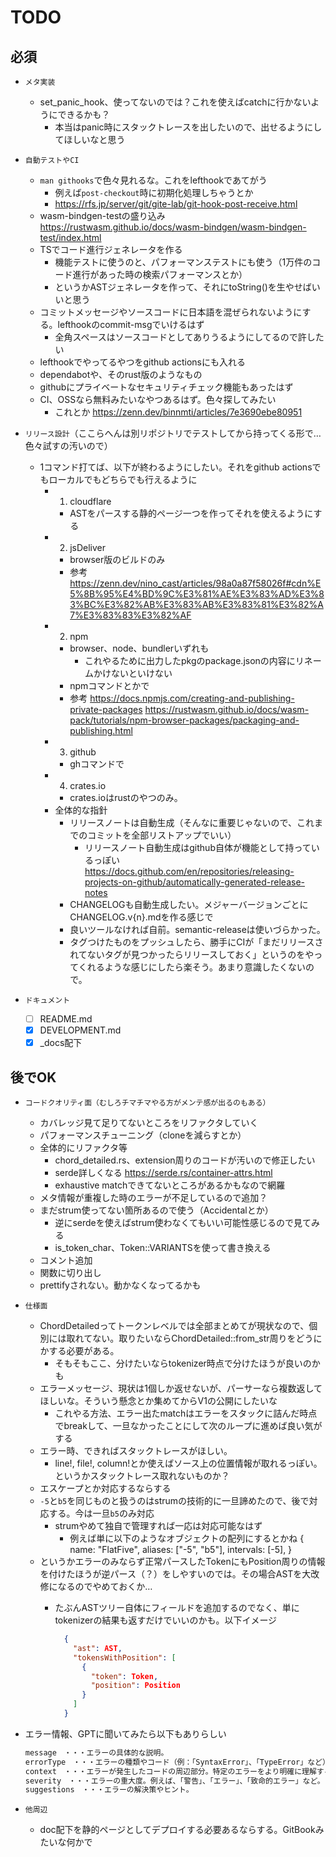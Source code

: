 # TODO

## 必須

- `メタ実装`
  - set_panic_hook、使ってないのでは？これを使えばcatchに行かないようにできるかも？
    - 本当はpanic時にスタックトレースを出したいので、出せるようにしてほしいなと思う
- `自動テストやCI`
  - `man githooks`で色々見れるな。これをlefthookであてがう
    - 例えば`post-checkout`時に初期化処理しちゃうとか
    - <https://rfs.jp/server/git/gite-lab/git-hook-post-receive.html>
  - wasm-bindgen-testの盛り込み <https://rustwasm.github.io/docs/wasm-bindgen/wasm-bindgen-test/index.html>
  - TSでコード進行ジェネレータを作る
    - 機能テストに使うのと、パフォーマンステストにも使う（1万件のコード進行があった時の検索パフォーマンスとか）
    - というかASTジェネレータを作って、それにtoString()を生やせばいいと思う
  - コミットメッセージやソースコードに日本語を混ぜられないようにする。lefthookのcommit-msgでいけるはず
    - 全角スペースはソースコードとしてありうるようにしてるので許したい
  - lefthookでやってるやつをgithub actionsにも入れる
  - dependabotや、そのrust版のようなもの
  - githubにプライベートなセキュリティチェック機能もあったはず
  - CI、OSSなら無料みたいなやつあるはず。色々探してみたい
    - これとか <https://zenn.dev/binnmti/articles/7e3690ebe80951>

- `リリース設計`（ここらへんは別リポジトリでテストしてから持ってくる形で…色々試すの汚いので）
  - 1コマンド打てば、以下が終わるようにしたい。それをgithub actionsでもローカルでもどちらでも行えるように
    - 1. cloudflare
      - ASTをパースする静的ページ一つを作ってそれを使えるようにする
    - 2. jsDeliver
      - browser版のビルドのみ
      - 参考 <https://zenn.dev/nino_cast/articles/98a0a87f58026f#cdn%E5%8B%95%E4%BD%9C%E3%81%AE%E3%83%AD%E3%83%BC%E3%82%AB%E3%83%AB%E3%83%81%E3%82%A7%E3%83%83%E3%82%AF>
    - 2. npm
      - browser、node、bundlerいずれも
        - これやるために出力したpkgのpackage.jsonの内容にリネームかけないといけない
      - npmコマンドとかで
      - 参考 <https://docs.npmjs.com/creating-and-publishing-private-packages> <https://rustwasm.github.io/docs/wasm-pack/tutorials/npm-browser-packages/packaging-and-publishing.html>
    - 3. github
      - ghコマンドで
    - 4. crates.io
      - crates.ioはrustのやつのみ。
    - 全体的な指針
      - リリースノートは自動生成（そんなに重要じゃないので、これまでのコミットを全部リストアップでいい）
        - リリースノート自動生成はgithub自体が機能として持っているっぽい　<https://docs.github.com/en/repositories/releasing-projects-on-github/automatically-generated-release-notes>
      - CHANGELOGも自動生成したい。メジャーバージョンごとにCHANGELOG.v{n}.mdを作る感じで
      - 良いツールなければ自前。semantic-releaseは使いづらかった。
      - タグつけたものをプッシュしたら、勝手にCIが「まだリリースされてないタグが見つかったらリリースしておく」というのをやってくれるような感じにしたら楽そう。あまり意識したくないので。
- `ドキュメント`
  - [ ] README.md
  - [x] DEVELOPMENT.md
  - [x] _docs配下

## 後でOK

- `コードクオリティ面（むしろチマチマやる方がメンテ感が出るのもある）`
  - カバレッジ見て足りてないところをリファクタしていく
  - パフォーマンスチューニング（cloneを減らすとか）
  - 全体的にリファクタ等
    - chord_detailed.rs、extension周りのコードが汚いので修正したい
    - serde詳しくなる <https://serde.rs/container-attrs.html>
    - exhaustive matchできてないところがあるかもなので網羅
  - メタ情報が重複した時のエラーが不足しているので追加？
  - まだstrum使ってない箇所あるので使う（Accidentalとか）
    - 逆にserdeを使えばstrum使わなくてもいい可能性感じるので見てみる
    - is_token_char、Token::VARIANTSを使って書き換える
  - コメント追加
  - 関数に切り出し
  - prettifyされない。動かなくなってるかも

- `仕様面`
  - ChordDetailedってトークンレベルでは全部まとめてが現状なので、個別には取れてない。取りたいならChordDetailed::from_str周りをどうにかする必要がある。
    - そもそもここ、分けたいならtokenizer時点で分けたほうが良いのかも
  - エラーメッセージ、現状は1個しか返せないが、パーサーなら複数返してほしいな。そういう懸念とか集めてからV1の公開にしたいな
    - これやる方法、エラー出たmatchはエラーをスタックに詰んだ時点でbreakして、一旦なかったことにして次のループに進めば良い気がする
  - エラー時、できればスタックトレースがほしい。
    - line!, file!, column!とか使えばソース上の位置情報が取れるっぽい。というかスタックトレース取れないものか？
  - エスケープとか対応するならする
  - `-5`と`b5`を同じものと扱うのはstrumの技術的に一旦諦めたので、後で対応する。今は一旦`b5`のみ対応
    - strumやめて独自で管理すれば一応は対応可能なはず
      - 例えば単に以下のようなオブジェクトの配列にするとかね
        {
          name: "FlatFive",
          aliases: ["-5", "b5"],
          intervals: [-5],
        }
  - というかエラーのみならず正常パースしたTokenにもPosition周りの情報を付けたほうが逆パース（？）をしやすいのでは。その場合ASTを大改修になるのでやめておくか…
    - たぶんASTツリー自体にフィールドを追加するのでなく、単にtokenizerの結果も返すだけでいいのかも。以下イメージ

      ```json
        {
          "ast": AST,
          "tokensWithPosition": [
            {
              "token": Token,
              "position": Position
            }
          ]
        }
      ```

- エラー情報、GPTに聞いてみたら以下もありらしい

  ```txt
  message　・・・エラーの具体的な説明。
  errorType　・・・エラーの種類やコード（例：「SyntaxError」、「TypeError」など）。
  context　・・・エラーが発生したコードの周辺部分。特定のエラーをより明確に理解するのに役立ちます。
  severity　・・・エラーの重大度。例えば、「警告」、「エラー」、「致命的エラー」など。
  suggestions　・・・エラーの解決策やヒント。
  ```

- `他周辺`
  - doc配下を静的ページとしてデプロイする必要あるならする。GitBookみたいな何かで
  
